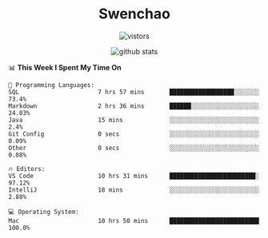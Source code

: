 <h1 align="center">Swenchao</h3>

<p align="center">
  <img src="https://visitor-badge.glitch.me/badge?page_id=Swenchao" alt="vistors" />
</p>

<p align="center">
  <img src="https://github-readme-stats.vercel.app/api?username=Swenchao&count_private=true&show_icons=true&theme=vue-dark&hide_title=true" alt="github stats" />
</p>

<!--START_SECTION:waka-->
📊 **This Week I Spent My Time On** 

```text
💬 Programming Languages: 
SQL                      7 hrs 57 mins       ██████████████████░░░░░░░   73.4% 
Markdown                 2 hrs 36 mins       ██████░░░░░░░░░░░░░░░░░░░   24.03% 
Java                     15 mins             ░░░░░░░░░░░░░░░░░░░░░░░░░   2.4% 
Git Config               0 secs              ░░░░░░░░░░░░░░░░░░░░░░░░░   0.09% 
Other                    0 secs              ░░░░░░░░░░░░░░░░░░░░░░░░░   0.08%

🔥 Editors: 
VS Code                  10 hrs 31 mins      ████████████████████████░   97.12% 
IntelliJ                 18 mins             ░░░░░░░░░░░░░░░░░░░░░░░░░   2.88%

💻 Operating System: 
Mac                      10 hrs 50 mins      █████████████████████████   100.0%

```


<!--END_SECTION:waka-->
